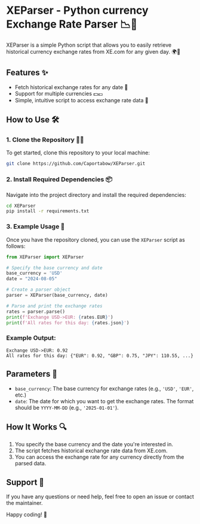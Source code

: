 # XEParser - Python currency Exchange Rate Parser 📉💱
XEParser is a simple Python script that allows you to easily retrieve historical currency exchange rates from XE.com for any given day. 🌍💸

## Features ✨
- Fetch historical exchange rates for any date 📅
- Support for multiple currencies 💵💶
- Simple, intuitive script to access exchange rate data 🔧

## How to Use 🛠️

### 1. Clone the Repository 🧑‍💻
To get started, clone this repository to your local machine:

```bash
git clone https://github.com/Caportabow/XEParser.git
```

### 2. Install Required Dependencies 📦
Navigate into the project directory and install the required dependencies:

```bash
cd XEParser
pip install -r requirements.txt
```

### 3. Example Usage 🚀
Once you have the repository cloned, you can use the `XEParser` script as follows:

```python
from XEParser import XEParser

# Specify the base currency and date
base_currency = 'USD'
date = "2024-08-05"

# Create a parser object
parser = XEParser(base_currency, date)

# Parse and print the exchange rates
rates = parser.parse()
print(f'Exchange USD->EUR: {rates.EUR}')
print(f'All rates for this day: {rates.json}')
```

### Example Output:
```
Exchange USD->EUR: 0.92
All rates for this day: {"EUR": 0.92, "GBP": 0.75, "JPY": 110.55, ...}
```

## Parameters 📏
- `base_currency`: The base currency for exchange rates (e.g., `'USD'`, `'EUR'`, etc.)
- `date`: The date for which you want to get the exchange rates. The format should be `YYYY-MM-DD` (e.g., `'2025-01-01'`).

## How It Works 🔍
1. You specify the base currency and the date you're interested in.
2. The script fetches historical exchange rate data from XE.com.
3. You can access the exchange rate for any currency directly from the parsed data.

## Support 🤝
If you have any questions or need help, feel free to open an issue or contact the maintainer.

Happy coding! 🚀
